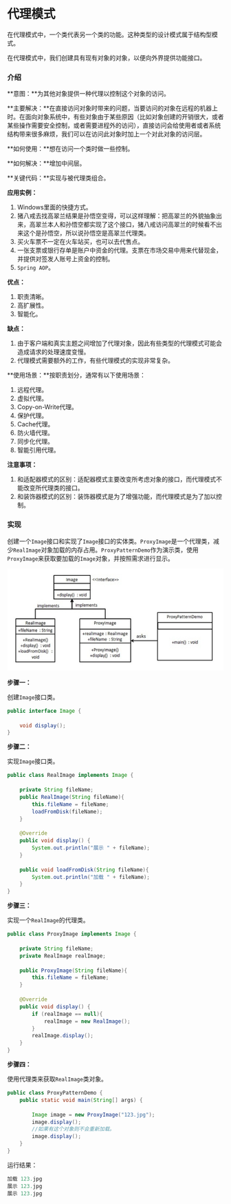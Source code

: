 # 代理模式

在代理模式中，一个类代表另一个类的功能。这种类型的设计模式属于结构型模式。

在代理模式中，我们创建具有现有对象的对象，以便向外界提供功能接口。

### 介绍

**意图：**为其他对象提供一种代理以控制这个对象的访问。

**主要解决：**在直接访问对象时带来的问题，当要访问的对象在远程的机器上时。在面向对象系统中，有些对象由于某些原因（比如对象创建的开销很大，或者某些操作需要安全控制，或者需要进程外的访问），直接访问会给使用者或者系统结构带来很多麻烦，我们可以在访问此对象时加上一个对此对象的访问层。

**如何使用：**想在访问一个类时做一些控制。

**如何解决：**增加中间层。

**关键代码：**实现与被代理类组合。

**应用实例：**

1. Windows里面的快捷方式。
2. 猪八戒去找高翠兰结果是孙悟空变得，可以这样理解：把高翠兰的外貌抽象出来，高翠兰本人和孙悟空都实现了这个接口，猪八戒访问高翠兰的时候看不出来这个是孙悟空，所以说孙悟空是高翠兰代理类。
3. 买火车票不一定在火车站买，也可以去代售点。
4. 一张支票或银行存单是账户中资金的代理。支票在市场交易中用来代替现金，并提供对签发人账号上资金的控制。
5. `Spring AOP`。

**优点：**

1. 职责清晰。
2. 高扩展性。
3. 智能化。

**缺点：**

1. 由于客户端和真实主题之间增加了代理对象，因此有些类型的代理模式可能会造成请求的处理速度变慢。
2. 代理模式需要额外的工作，有些代理模式的实现非常复杂。

**使用场景：**按职责划分，通常有以下使用场景：

1. 远程代理。
2. 虚拟代理。
3. Copy-on-Write代理。
4. 保护代理。
5. Cache代理。
6. 防火墙代理。
7. 同步化代理。
8. 智能引用代理。

**注意事项：**

1. 和适配器模式的区别：适配器模式主要改变所考虑对象的接口，而代理模式不能改变所代理类的接口。
2. 和装饰器模式的区别：装饰器模式是为了增强功能，而代理模式是为了加以控制。

### 实现

创建一个`Image`接口和实现了`Image`接口的实体类。`ProxyImage`是一个代理类，减少`RealImage`对象加载的内存占用。`ProxyPatternDemo`作为演示类，使用`ProxyImage`来获取要加载的`Image`对象，并按照需求进行显示。

![](../photo/Proxy.png)

**步骤一：**

创建`Image`接口类。

```java
public interface Image {

    void display();
}
```

**步骤二：**

实现`Image`接口类。

```java
public class RealImage implements Image {

    private String fileName;
    public RealImage(String fileName){
        this.fileName = fileName;
        loadFromDisk(fileName);
    }

    @Override
    public void display() {
        System.out.println("展示 " + fileName);
    }

    public void loadFromDisk(String fileName){
        System.out.println("加载 " + fileName);
    }
}
```

**步骤三：**

实现一个`RealImage`的代理类。

```java
public class ProxyImage implements Image {

    private String fileName;
    private RealImage realImage;
    
    public ProxyImage(String fileName){
        this.fileName = fileName;
    }

    @Override
    public void display() {
        if (realImage == null){
            realImage = new RealImage();
        }
        realImage.display();
    }
}
```

**步骤四：**

使用代理类来获取`RealImage`类对象。

```java
public class ProxyPatternDemo {
    public static void main(String[] args) {

        Image image = new ProxyImage("123.jpg");
        image.display();
        //如果有这个对象则不会重新加载。
        image.display();
    }
}
```

运行结果：

```java
加载 123.jpg
展示 123.jpg
展示 123.jpg
```


